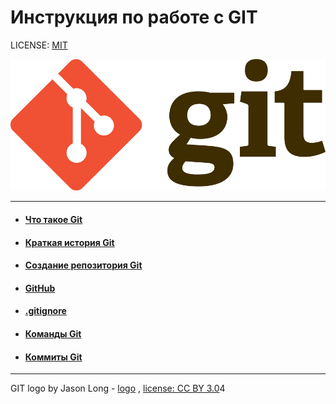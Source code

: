 # Инструкция по работе с GIT

LICENSE: [MIT](/license.md)

![git-logo](/assets/Git-Logo-2Color.png)

---
* #### [**Что такое Git**](/GITInfo.md)
* #### [**Краткая история Git**](/GitHistory.md)
* #### [**Создание репозитория Git**](/Gitinit.md)
* #### [**GitHub**](/GitHub.md)
* #### [**.gitignore**](/Gitignoreinfo.md)
* #### [**Команды Git**](/Gitcommand.md)
* #### [**Коммиты Git**](/CpmmitInfo.md)


---

GIT logo by Jason Long - [logo](http://git-scm.com/downloads/logos) , [license: CC BY 3.0](https://creativecommons.org/licenses/by/3.0/)4

[def]: /GitHistory.md